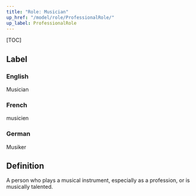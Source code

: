 ```yaml
---
title: "Role: Musician"
up_href: "/model/role/ProfessionalRole/"
up_label: ProfessionalRole
---
```


[TOC]

## Label

### English
Musician

### French
musicien

### German
Musiker

## Definition
A person who plays a musical instrument, especially as a profession, or is musically talented.

